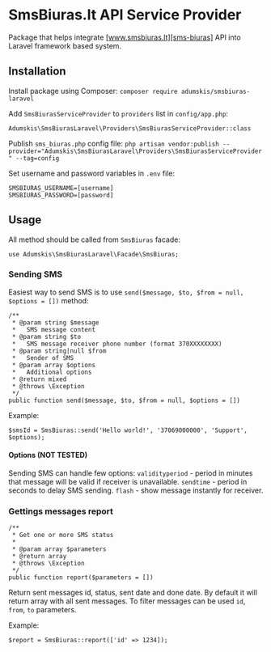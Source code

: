 SmsBiuras.lt API Service Provider
=========================
Package that helps integrate [www.smsbiuras.lt][sms-biuras] API into Laravel framework based system.

## Installation

Install package using Composer:
`composer require adumskis/smsbiuras-laravel `

Add `SmsBiurasServiceProvider` to `providers` list in `config/app.php`:
```
Adumskis\SmsBiurasLaravel\Providers\SmsBiurasServiceProvider::class
```
Publish `sms_biuras.php` config file:
`php artisan vendor:publish --provider="Adumskis\SmsBiurasLaravel\Providers\SmsBiurasServiceProvider" --tag=config`

Set username and password variables in `.env` file:
```
SMSBIURAS_USERNAME=[username]
SMSBIURAS_PASSWORD=[password]
```
    
## Usage

All method should be called from `SmsBiuras` facade:
```
use Adumskis\SmsBiurasLaravel\Facade\SmsBiuras;
```   
### Sending SMS

Easiest way to send SMS is to use `send($message, $to, $from = null, $options = [])` method:
```
/**
 * @param string $message
 *   SMS message content
 * @param string $to
 *   SMS message receiver phone number (format 370XXXXXXXX)
 * @param string|null $from
 *   Sender of SMS
 * @param array $options
 *   Additional options
 * @return mixed
 * @throws \Exception
 */
public function send($message, $to, $from = null, $options = [])
```

Example:
```
$smsId = SmsBiuras::send('Hello world!', '37069000000', 'Support', $options);
```

#### Options (NOT TESTED)

Sending SMS can handle few options:
`validityperiod` - period in minutes that message will be valid if receiver is unavailable.
`sendtime` - period in seconds to delay SMS sending.
`flash` - show message instantly for receiver.

### Gettings messages report

```
/**
 * Get one or more SMS status
 *
 * @param array $parameters
 * @return array
 * @throws \Exception
 */
public function report($parameters = [])
```

Return sent messages id, status, sent date and done date. By default it will return array with all sent messages. To filter messages can be used `id`, `from`, `to` parameters.

Example:
```
$report = SmsBiuras::report(['id' => 1234]);
```
[sms-biuras]: https://www.smsbiuras.lt/
